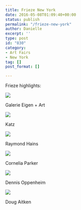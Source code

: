 ```yaml
---
title: Frieze New York
date: 2016-05-08T01:09:40+00:00
status: publish
permalink: "/frieze-new-york"
author: Danielle
excerpt: ''
type: post
id: "830"
category:
- Art Fairs
- New York
tag: []
post_format: []

---
```

Frieze highlights:

![](https://live.staticflickr.com/7433/27517449386_0c315d39b8_b.jpg)

Galerie Eigen + Art

![](https://live.staticflickr.com/7289/27517449446_7e1e2a902b_b.jpg)

Katz

![](https://live.staticflickr.com/7378/27275166530_af63631b64_b.jpg)

Raymond Hains

![](https://c8.staticflickr.com/8/7716/27479812231_7f905c5096_z.jpg)

Cornelia Parker

![](https://live.staticflickr.com/7502/27453138572_1789b707e1_b.jpg)

Dennis Oppenheim

![](https://live.staticflickr.com/7648/27453138502_96fecbd575_b.jpg)

Doug Aitken